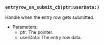 ### `entryrow_on_submit_cb(ptr:userData:)`

Handle when the entry row gets submitted.
- Parameters:
  - ptr: The pointer.
  - userData: The entry row data.
